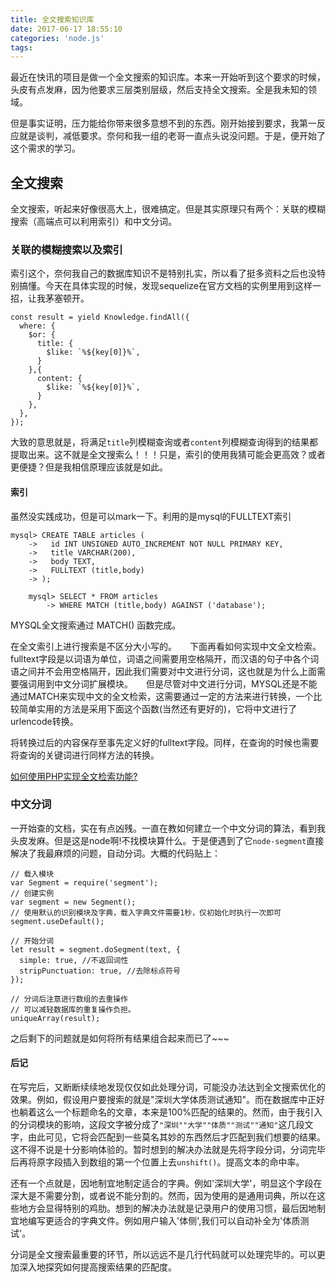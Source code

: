 ```yaml
---
title: 全文搜索知识库
date: 2017-06-17 18:55:10
categories: 'node.js'
tags:
---
```

最近在快讯的项目是做一个全文搜索的知识库。本来一开始听到这个要求的时候，头皮有点发麻，因为他要求三层类别层级，然后支持全文搜索。全是我未知的领域。
<!-- more -->
但是事实证明，压力能给你带来很多意想不到的东西。刚开始接到要求，我第一反应就是谈判，减低要求。奈何和我一组的老哥一直点头说没问题。于是，便开始了这个需求的学习。

## 全文搜索
全文搜索，听起来好像很高大上，很难搞定。但是其实原理只有两个：关联的模糊搜索（高端点可以利用索引）和中文分词。

### 关联的模糊搜索以及索引
索引这个，奈何我自己的数据库知识不是特别扎实，所以看了挺多资料之后也没特别搞懂。今天在具体实现的时候，发现sequelize在官方文档的实例里用到这样一招，让我茅塞顿开。
```
const result = yield Knowledge.findAll({
  where: {
    $or: {
      title: {
        $like: `%${key[0]}%`,
      }
    },{
      content: {
        $like: `%${key[0]}%`,
      }
    },
  },
});
```
大致的意思就是，将满足`title`列模糊查询或者`content`列模糊查询得到的结果都提取出来。这不就是全文搜索么！！！只是，索引的使用我猜可能会更高效？或者更便捷？但是我相信原理应该就是如此。

#### 索引
虽然没实践成功，但是可以mark一下。利用的是mysql的FULLTEXT索引
```
mysql> CREATE TABLE articles (
    ->   id INT UNSIGNED AUTO_INCREMENT NOT NULL PRIMARY KEY,
    ->   title VARCHAR(200),
    ->   body TEXT,
    ->   FULLTEXT (title,body)
    -> );

    mysql> SELECT * FROM articles
        -> WHERE MATCH (title,body) AGAINST ('database');
```
MYSQL全文搜索通过 MATCH() 函数完成。

在全文索引上进行搜索是不区分大小写的。　　下面再看如何实现中文全文检索。　　fulltext字段是以词语为单位，词语之间需要用空格隔开，而汉语的句子中各个词语之间并不会用空格隔开，因此我们需要对中文进行分词，这也就是为什么上面需要强词用到中文分词扩展模块。　　但是尽管对中文进行分词，MYSQL还是不能通过MATCH来实现中文的全文检索，这需要通过一定的方法来进行转换，一个比较简单实用的方法是采用下面这个函数(当然还有更好的)，它将中文进行了urlencode转换。

将转换过后的内容保存至事先定义好的fulltext字段。同样，在查询的时候也需要将查询的关键词进行同样方法的转换。

[如何使用PHP实现全文检索功能?](http://jingyan.baidu.com/article/3d69c55198bac9f0cf02d7d2.html)

### 中文分词
一开始查的文档，实在有点凶残。一直在教如何建立一个中文分词的算法，看到我头皮发麻。但是这是node啊!不找模块算什么。于是便遇到了它`node-segment`直接解决了我最麻烦的问题，自动分词。大概的代码贴上：
```
// 载入模块
var Segment = require('segment');
// 创建实例
var segment = new Segment();
// 使用默认的识别模块及字典，载入字典文件需要1秒，仅初始化时执行一次即可
segment.useDefault();

// 开始分词
let result = segment.doSegment(text, {
  simple: true, //不返回词性
  stripPunctuation: true, //去除标点符号
});

// 分词后注意进行数组的去重操作
// 可以减轻数据库的重复操作负担。
uniqueArray(result);
```

之后剩下的问题就是如何将所有结果组合起来而已了~~~

#### 后记
在写完后，又断断续续地发现仅仅如此处理分词，可能没办法达到全文搜索优化的效果。例如，假设用户要搜索的就是"深圳大学体质测试通知"。而在数据库中正好也躺着这么一个标题命名的文章，本来是100%匹配的结果的。然而，由于我引入的分词模块的影响，这段文字被分成了`"深圳""大学""体质""测试""通知"`这几段文字，由此可见，它将会匹配到一些莫名其妙的东西然后才匹配到我们想要的结果。这不得不说是十分影响体验的。暂时想到的解决办法就是先将字段分词，分词完毕后再将原字段插入到数组的第一个位置上去`unshift()`。提高文本的命中率。

还有一个点就是，因地制宜地制定适合的字典。例如'深圳大学'，明显这个字段在深大是不需要分割，或者说不能分割的。然而，因为使用的是通用词典，所以在这些地方会显得特别的鸡肋。想到的解决办法就是记录用户的使用习惯，最后因地制宜地编写更适合的字典文件。例如用户输入'体侧',我们可以自动补全为'体质测试'。

分词是全文搜索最重要的环节，所以远远不是几行代码就可以处理完毕的。可以更加深入地探究如何提高搜索结果的匹配度。
